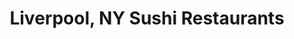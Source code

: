 ---
layout: city
title: Liverpool, NY Sushi Restaurants
permalink: /new-york/liverpool/
stateAbbr: NY
stateName: New York
cityName: Liverpool
---